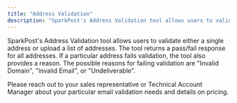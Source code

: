 ```yaml
---
title: "Address Validation"
description: "SparkPost's Address Validation tool allows users to validate either a single address or upload a list of addresses."
---
```

SparkPost's Address Validation tool allows users to validate either a single address or upload a list of addresses.
The tool returns a pass/fail response for all addresses. If a particular address fails validation, the tool also provides a reason. The possible reasons for failing validation are "Invalid Domain", "Invalid Email", or "Undeliverable".

Please reach out to your sales representative or Technical Account Manager about your particular email validation needs and details on pricing.
